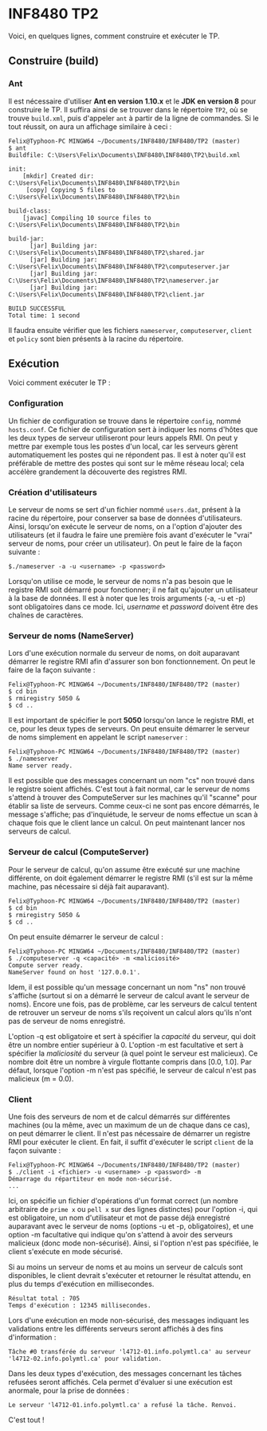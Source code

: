 # INF8480 TP2

Voici, en quelques lignes, comment construire et exécuter le TP.

## Construire (build)

### Ant

Il est nécessaire d'utiliser **Ant en version 1.10.x** et le **JDK en version 8** pour construire le TP. Il suffira ainsi de se trouver dans le répertoire `TP2`, où se trouve `build.xml`, puis d'appeler `ant` à partir de la ligne de commandes. Si le tout réussit, on aura un affichage similaire à ceci :

```
Felix@Typhoon-PC MINGW64 ~/Documents/INF8480/INF8480/TP2 (master)
$ ant
Buildfile: C:\Users\Felix\Documents\INF8480\INF8480\TP2\build.xml

init:
    [mkdir] Created dir: C:\Users\Felix\Documents\INF8480\INF8480\TP2\bin
     [copy] Copying 5 files to C:\Users\Felix\Documents\INF8480\INF8480\TP2\bin

build-class:
    [javac] Compiling 10 source files to C:\Users\Felix\Documents\INF8480\INF8480\TP2\bin

build-jar:
      [jar] Building jar: C:\Users\Felix\Documents\INF8480\INF8480\TP2\shared.jar
      [jar] Building jar: C:\Users\Felix\Documents\INF8480\INF8480\TP2\computeserver.jar
      [jar] Building jar: C:\Users\Felix\Documents\INF8480\INF8480\TP2\nameserver.jar
      [jar] Building jar: C:\Users\Felix\Documents\INF8480\INF8480\TP2\client.jar

BUILD SUCCESSFUL
Total time: 1 second
```

Il faudra ensuite vérifier que les fichiers `nameserver`, `computeserver`, `client` et `policy` sont bien présents à la racine du répertoire.

## Exécution

Voici comment exécuter le TP :

### Configuration

Un fichier de configuration se trouve dans le répertoire `config`, nommé `hosts.conf`. Ce fichier de configuration sert à indiquer les noms d'hôtes que les deux types de serveur utiliseront pour leurs appels RMI. On peut y mettre par exemple tous les postes d'un local, car les serveurs gèrent automatiquement les postes qui ne répondent pas. Il est à noter qu'il est préférable de mettre des postes qui sont sur le même réseau local; cela accélère grandement la découverte des registres RMI.

### Création d'utilisateurs

Le serveur de noms se sert d'un fichier nommé `users.dat`, présent à la racine du répertoire, pour conserver sa base de données d'utilisateurs. Ainsi, lorsqu'on exécute le serveur de noms, on a l'option d'ajouter des utilisateurs (et il faudra le faire une première fois avant d'exécuter le "vrai" serveur de noms, pour créer un utilisateur). On peut le faire de la façon suivante :

```
$./nameserver -a -u <username> -p <password>
```

Lorsqu'on utilise ce mode, le serveur de noms n'a pas besoin que le registre RMI soit démarré pour fonctionner; il ne fait qu'ajouter un utilisateur à la base de données. Il est à noter que les trois arguments (-a, -u et -p) sont obligatoires dans ce mode. Ici, *username* et *password* doivent être des chaînes de caractères.

### Serveur de noms (NameServer)

Lors d'une exécution normale du serveur de noms, on doit auparavant démarrer le registre RMI afin d'assurer son bon fonctionnement. On peut le faire de la façon suivante :

```
Felix@Typhoon-PC MINGW64 ~/Documents/INF8480/INF8480/TP2 (master)
$ cd bin
$ rmiregistry 5050 &
$ cd ..
```

Il est important de spécifier le port **5050** lorsqu'on lance le registre RMI, et ce, pour les deux types de serveurs. On peut ensuite démarrer le serveur de noms simplement en appelant le script `nameserver` :

```
Felix@Typhoon-PC MINGW64 ~/Documents/INF8480/INF8480/TP2 (master)
$ ./nameserver
Name server ready.
```

Il est possible que des messages concernant un nom "cs" non trouvé dans le registre soient affichés. C'est tout à fait normal, car le serveur de noms s'attend à trouver des ComputeServer sur les machines qu'il "scanne" pour établir sa liste de serveurs. Comme ceux-ci ne sont pas encore démarrés, le message s'affiche; pas d'inquiétude, le serveur de noms effectue un scan à chaque fois que le client lance un calcul. On peut maintenant lancer nos serveurs de calcul.

### Serveur de calcul (ComputeServer)

Pour le serveur de calcul, qu'on assume être exécuté sur une machine différente, on doit également démarrer le registre RMI (s'il est sur la même machine, pas nécessaire si déjà fait auparavant).

```
Felix@Typhoon-PC MINGW64 ~/Documents/INF8480/INF8480/TP2 (master)
$ cd bin
$ rmiregistry 5050 &
$ cd ..
```

On peut ensuite démarrer le serveur de calcul :

```
Felix@Typhoon-PC MINGW64 ~/Documents/INF8480/INF8480/TP2 (master)
$ ./computeserver -q <capacité> -m <maliciosité>
Compute server ready.
NameServer found on host '127.0.0.1'.
```
Idem, il est possible qu'un message concernant un nom "ns" non trouvé s'affiche (surtout si on a démarré le serveur de calcul avant le serveur de noms). Encore une fois, pas de problème, car les serveurs de calcul tentent de retrouver un serveur de noms s'ils reçoivent un calcul alors qu'ils n'ont pas de serveur de noms enregistré.

L'option -q est obligatoire et sert à spécifier la *capacité* du serveur, qui doit être un nombre entier supérieur à 0. L'option -m est facultative et sert à spécifier la *maliciosité* du serveur (à quel point le serveur est malicieux). Ce nombre doit être un nombre à virgule flottante compris dans [0.0, 1.0]. Par défaut, lorsque l'option -m n'est pas spécifié, le serveur de calcul n'est pas malicieux (m = 0.0).

### Client

Une fois des serveurs de nom et de calcul démarrés sur différentes machines (ou la même, avec un maximum de un de chaque dans ce cas), on peut démarrer le client. Il n'est pas nécessaire de démarrer un registre RMI pour exécuter le client. En fait, il suffit d'exécuter le script `client` de la façon suivante :

```
Felix@Typhoon-PC MINGW64 ~/Documents/INF8480/INF8480/TP2 (master)
$ ./client -i <fichier> -u <username> -p <password> -m
Démarrage du répartiteur en mode non-sécurisé.
...
```

Ici, on spécifie un fichier d'opérations d'un format correct (un nombre arbitraire de `prime x` ou `pell x` sur des lignes distinctes) pour l'option -i, qui est obligatoire, un nom d'utilisateur et mot de passe déjà enregistré auparavant avec le serveur de noms (options -u et -p, obligatoires), et une option -m facultative qui indique qu'on s'attend à avoir des serveurs malicieux (donc mode non-sécurisé). Ainsi, si l'option n'est pas spécifiée, le client s'exécute en mode sécurisé.

Si au moins un serveur de noms et au moins un serveur de calculs sont disponibles, le client devrait s'exécuter et retourner le résultat attendu, en plus du temps d'exécution en millisecondes.

```
Résultat total : 705
Temps d'exécution : 12345 millisecondes.
```

Lors d'une exécution en mode non-sécurisé, des messages indiquant les validations entre les différents serveurs seront affichés à des fins d'information :

```
Tâche #0 transférée du serveur 'l4712-01.info.polymtl.ca' au serveur 'l4712-02.info.polymtl.ca' pour validation.
```

Dans les deux types d'exécution, des messages concernant les tâches refusées seront affichés. Cela permet d'évaluer si une exécution est anormale, pour la prise de données :

```
Le serveur 'l4712-01.info.polymtl.ca' a refusé la tâche. Renvoi.
```

C'est tout !
